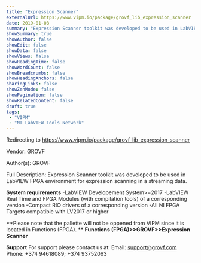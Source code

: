 ```yaml
---
title: "Expression Scanner"
externalUrl: https://www.vipm.io/package/grovf_lib_expression_scanner
date: 2019-01-08
summary: "Expression Scanner toolkit was developed to be used in LabVIEW FPGA environment for expression scanning in a streaming data."
showSummary: true
showAuthor: false
showEdit: false
showData: false
showViews: false
showReadingTime: false
showWordCount: false
showBreadcrumbs: false
showHeadingAnchors: false
sharingLinks: false
showZenMode: false
showPagination: false
showRelatedContent: false
draft: true
tags:
 - "VIPM"
 - "NI LabVIEW Tools Network"
---
```


Redirecting to https://www.vipm.io/package/grovf_lib_expression_scanner

Vendor: GROVF

Author(s): GROVF
 
Full Description:
Expression Scanner toolkit was developed to be used in LabVIEW FPGA environment for expression scanning in a streaming data.

**System requirements**
 -LabVIEW Developement System>=2017
 -LabVIEW Real Time and FPGA Modules (with compilation tools) of a corresponding version
 -Compact RIO drivers of a corresponding version
 -All NI FPGA Targets compatible with LV2017 or higher

**Please note that the pallette will not be oppened from VIPM since it is located in Functions (FPGA). **
**Functions (FPGA)>>GROVF>>Expression Scanner**

**Support**
For support please contact us at: 
Email: support@grovf.com  
Phone: +374 94618089; +374 93752063